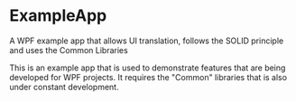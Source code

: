 # ExampleApp
A WPF example app that allows UI translation, follows the SOLID principle and uses the Common Libraries

This is an example app that is used to demonstrate features that are being developed for WPF projects. It requires the "Common" libraries that is also under constant development.
